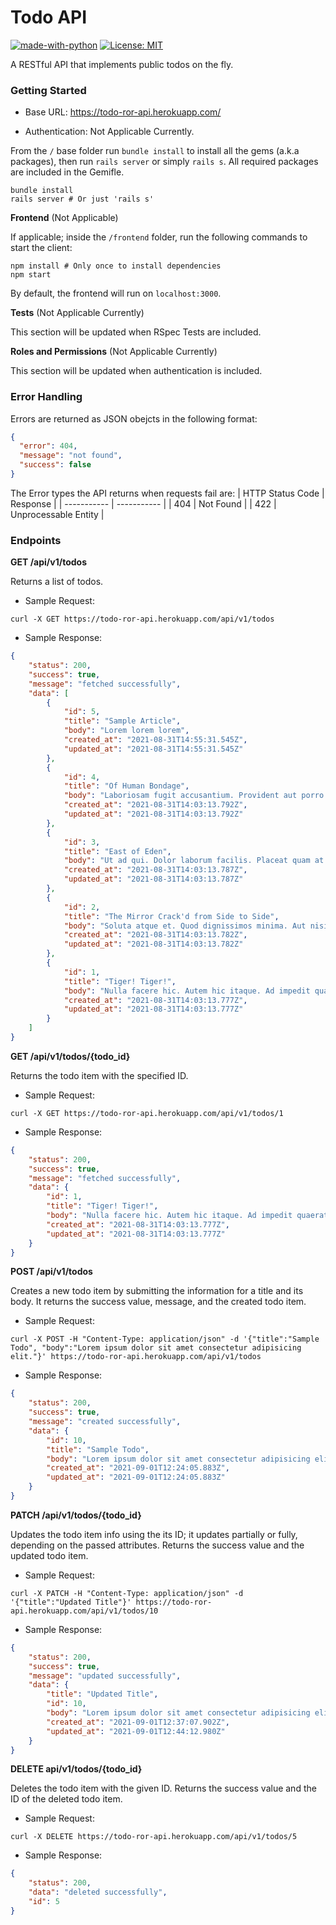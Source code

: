 # Todo API

[![made-with-python](https://img.shields.io/badge/Backend-Ruby_on_Rails-b40202.svg)](https://rubyonrails.org//)
[![License: MIT](https://img.shields.io/badge/License-MIT-Green.svg)](https://opensource.org/licenses/MIT)

A RESTful API that implements public todos on the fly.

### Getting Started

- Base URL: <https://todo-ror-api.herokuapp.com/>

- Authentication: Not Applicable Currently.

From the `/` base folder run `bundle install` to install all the gems (a.k.a packages), then run `rails server` or simply `rails s`. All required packages are included in the Gemifle.

```shell
bundle install
rails server # Or just 'rails s'
```

**Frontend** (Not Applicable)

If applicable; inside the `/frontend` folder, run the following commands to start the client:

```shell
npm install # Only once to install dependencies
npm start
```

By default, the frontend will run on `localhost:3000`.

**Tests** (Not Applicable Currently)

This section will be updated when RSpec Tests are included.

**Roles and Permissions** (Not Applicable Currently)

This section will be updated when authentication is included.
<!-- The current permissions are: `get:todos`, `post:todos`, `patch:todos`, and `delete:todos`.
The current roles for this web app are `user` and `admin` in the following arrangement:
- `user` role has the following permissions: `get:todos` and `post:todos`.
- `admin` role has *all* the permissions listed above. -->

### Error Handling

Errors are returned as JSON obejcts in the following format:

```json
{
  "error": 404, 
  "message": "not found",
  "success": false
}
```

The Error types the API returns when requests fail are:
| HTTP Status Code | Response |
| ----------- | ----------- |
| 404 | Not Found |
| 422 | Unprocessable Entity |
<!-- | 400 | Bad Request | -->
<!-- | 401 | Auth Error | -->
<!-- | 403 | Unauthorized | -->
<!-- | 405 | Method Not Allowed | -->

### Endpoints

**GET /api/v1/todos**

Returns a list of todos.
<!-- Results are paginated in groups of 5. Include a query argument to choose page number (e.g. `?page=1`). -->

- Sample Request:

```shell
curl -X GET https://todo-ror-api.herokuapp.com/api/v1/todos
```

- Sample Response:

```json
{
    "status": 200,
    "success": true,
    "message": "fetched successfully",
    "data": [
        {
            "id": 5,
            "title": "Sample Article",
            "body": "Lorem lorem lorem",
            "created_at": "2021-08-31T14:55:31.545Z",
            "updated_at": "2021-08-31T14:55:31.545Z"
        },
        {
            "id": 4,
            "title": "Of Human Bondage",
            "body": "Laboriosam fugit accusantium. Provident aut porro. Nulla dolorem qui.",
            "created_at": "2021-08-31T14:03:13.792Z",
            "updated_at": "2021-08-31T14:03:13.792Z"
        },
        {
            "id": 3,
            "title": "East of Eden",
            "body": "Ut ad qui. Dolor laborum facilis. Placeat quam at.",
            "created_at": "2021-08-31T14:03:13.787Z",
            "updated_at": "2021-08-31T14:03:13.787Z"
        },
        {
            "id": 2,
            "title": "The Mirror Crack'd from Side to Side",
            "body": "Soluta atque et. Quod dignissimos minima. Aut nisi accusantium.",
            "created_at": "2021-08-31T14:03:13.782Z",
            "updated_at": "2021-08-31T14:03:13.782Z"
        },
        {
            "id": 1,
            "title": "Tiger! Tiger!",
            "body": "Nulla facere hic. Autem hic itaque. Ad impedit quaerat.",
            "created_at": "2021-08-31T14:03:13.777Z",
            "updated_at": "2021-08-31T14:03:13.777Z"
        }
    ]
}
```

**GET /api/v1/todos/{todo_id}**

Returns the todo item with the specified ID.

- Sample Request:

```shell
curl -X GET https://todo-ror-api.herokuapp.com/api/v1/todos/1
```

- Sample Response:

```json
{
    "status": 200,
    "success": true,
    "message": "fetched successfully",
    "data": {
        "id": 1,
        "title": "Tiger! Tiger!",
        "body": "Nulla facere hic. Autem hic itaque. Ad impedit quaerat.",
        "created_at": "2021-08-31T14:03:13.777Z",
        "updated_at": "2021-08-31T14:03:13.777Z"
    }
}
```

**POST /api/v1/todos**

Creates a new todo item by submitting the information for a title and its body. It returns the success value, message, and the created todo item.

- Sample Request:

```shell
curl -X POST -H "Content-Type: application/json" -d '{"title":"Sample Todo", "body":"Lorem ipsum dolor sit amet consectetur adipisicing elit."}' https://todo-ror-api.herokuapp.com/api/v1/todos
```

- Sample Response:

```json
{
    "status": 200,
    "success": true,
    "message": "created successfully",
    "data": {
        "id": 10,
        "title": "Sample Todo",
        "body": "Lorem ipsum dolor sit amet consectetur adipisicing elit.",
        "created_at": "2021-09-01T12:24:05.883Z",
        "updated_at": "2021-09-01T12:24:05.883Z"
    }
}
```

**PATCH /api/v1/todos/{todo_id}**

Updates the todo item info using the its ID; it updates partially or fully, depending on the passed attributes. Returns the success value and the updated todo item.

- Sample Request:

```shell
curl -X PATCH -H "Content-Type: application/json" -d '{"title":"Updated Title"}' https://todo-ror-api.herokuapp.com/api/v1/todos/10
```

- Sample Response:

```json
{
    "status": 200,
    "success": true,
    "message": "updated successfully",
    "data": {
        "title": "Updated Title",
        "id": 10,
        "body": "Lorem ipsum dolor sit amet consectetur adipisicing elit.",
        "created_at": "2021-09-01T12:37:07.902Z",
        "updated_at": "2021-09-01T12:44:12.980Z"
    }
}
```

**DELETE api/v1/todos/{todo_id}**

Deletes the todo item with the given ID. Returns the success value and the ID of the deleted todo item.

- Sample Request:

```shell
curl -X DELETE https://todo-ror-api.herokuapp.com/api/v1/todos/5
```

- Sample Response:

```json
{
    "status": 200,
    "data": "deleted successfully",
    "id": 5
}
```
